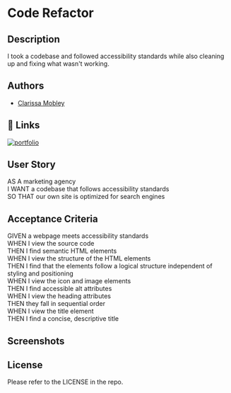 # Code Refactor

## Description

I took a codebase and followed accessibility standards while also cleaning up and fixing what wasn't working.


## Authors

- [Clarissa Mobley](https://github.com/ClarissaMobley)


## 🔗 Links
[![portfolio](https://img.shields.io/badge/repository-000?style=for-the-badge&logo=ko-fi&logoColor=white)](https://github.com/ClarissaMobley/Code-Refactor)



## User Story

AS A marketing agency    
I WANT a codebase that follows accessibility standards  
SO THAT our own site is optimized for search engines

## Acceptance Criteria

GIVEN a webpage meets accessibility standards  
WHEN I view the source code  
THEN I find semantic HTML elements  
WHEN I view the structure of the HTML elements  
THEN I find that the elements follow a logical structure independent of styling and positioning  
WHEN I view the icon and image elements  
THEN I find accessible alt attributes   
WHEN I view the heading attributes        
THEN they fall in sequential order   
WHEN I view the title element  
THEN I find a concise, descriptive title

## Screenshots

## License
Please refer to the LICENSE in the repo.